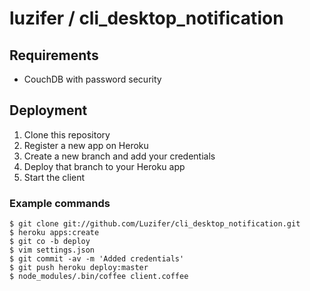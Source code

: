 # luzifer / cli\_desktop\_notification

## Requirements

- CouchDB with password security

## Deployment

1. Clone this repository
1. Register a new app on Heroku
1. Create a new branch and add your credentials
1. Deploy that branch to your Heroku app
1. Start the client

### Example commands

```
$ git clone git://github.com/Luzifer/cli_desktop_notification.git
$ heroku apps:create
$ git co -b deploy
$ vim settings.json
$ git commit -av -m 'Added credentials'
$ git push heroku deploy:master
$ node_modules/.bin/coffee client.coffee
```
